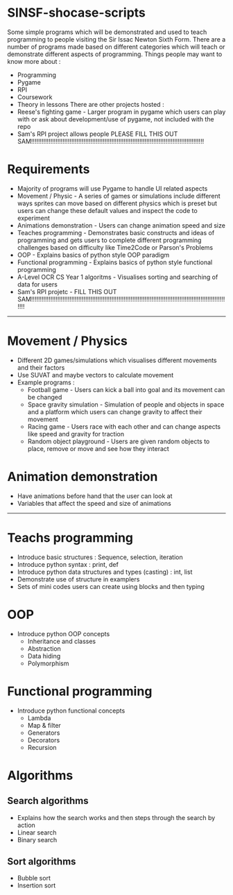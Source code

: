 # SINSF-shocase-scripts
Some simple programs which will be demonstrated and used to teach programming to people visiting the Sir Issac Newton Sixth Form.
There are a number of programs made based on different categories which will teach or demonstrate different aspects of programming.
Things people may want to know more about :
 - Programming
 - Pygame
 - RPI
 - Coursework
 - Theory in lessons
There are other projects hosted : 
 - Reese's fighting game - Larger program in pygame which users can play with or ask about development/use of pygame, not included with the repo
 - Sam's RPI project allows people PLEASE FILL THIS OUT SAM!!!!!!!!!!!!!!!!!!!!!!!!!!!!!!!!!!!!!!!!!!!!!!!!!!!!!!!!!!!!!!!!!!!!!!!!!!!!!!!!!!!!!!!!!!!!!!!!!!!

# Requirements
 - Majority of programs will use Pygame to handle UI related aspects
 - Movement / Physic - A series of games or simulations include different ways sprites can move based on different physics which is preset but users can change these default values and inspect the code to experiment
 - Animations demonstration - Users can change animation speed and size
 - Teaches programming - Demonstrates basic constructs and ideas of programming and gets users to complete different programming challenges based on difficulty like Time2Code or Parson's Problems
 - OOP - Explains basics of python style OOP paradigm
 - Functional programming - Explains basics of python style functional programming
 - A-Level OCR CS Year 1 algoritms - Visualises sorting and searching of data for users
 - Sam's RPI projetc - FILL THIS OUT SAM!!!!!!!!!!!!!!!!!!!!!!!!!!!!!!!!!!!!!!!!!!!!!!!!!!!!!!!!!!!!!!!!!!!!!!!!!!!!!!!!!!!!!!!!!!!!!!!!!!!!!!!!!!!!!!!!!!!

---

# Movement / Physics
 - Different 2D games/simulations which visualises different movements and their factors
 - Use SUVAT and maybe vectors to calculate movement
 - Example programs :
   - Football game            - Users can kick a ball into goal and its movement can be changed
   - Space gravity simulation - Simulation of people and objects in space and a platform which users can change gravity to affect their movement
   - Racing game              - Users race with each other and can change aspects like speed and gravity for traction
   - Random object playground - Users are given random objects to place, remove or move and see how they interact

# Animation demonstration
 - Have animations before hand that the user can look at
 - Variables that affect the speed and size of animations

---

# Teachs programming
 - Introduce basic structures : Sequence, selection, iteration
 - Introduce python syntax : print, def
 - Introduce python data structures and types (casting) : int, list
 - Demonstrate use of structure in examplers
 - Sets of mini codes users can create using blocks and then typing

# OOP
 - Introduce python OOP concepts
   - Inheritance and classes
   - Abstraction
   - Data hiding
   - Polymorphism

# Functional programming
 - Introduce python functional concepts
   - Lambda
   - Map & filter
   - Generators
   - Decorators
   - Recursion

# Algorithms
## Search algorithms
 - Explains how the search works and then steps through the search by action
 - Linear search
 - Binary search

## Sort algorithms
 - Bubble sort
 - Insertion sort
